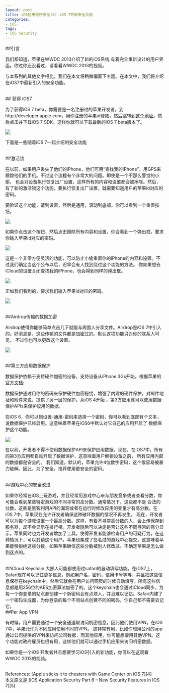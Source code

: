 ```yaml
---
layout: post  
title: iOS应用程序安全(6)-iOS 7的新安全功能  
categories:  
- iOS  
tags:    
- iOS Security
---   
```


##引言

我们都知道，苹果在WWDC 2013介绍了新的iOS系统,有着完全重新设计的用户界面。你过你还没看过，请看看WWDC 2013的视频。

与本系列的其他文字相比，我们在本文将稍微偏离下主题。在本文中，我们将介绍在iOS7中最新引入的安全功能。

<br>
## 获得 iOS7

为了获得iOS 7 beta，你需要是一名注册过的苹果开发者。到http://developer.apple.com，用你注册的苹果id登陆，然后跳转到[这个地址][1]。然后点击并下载iOS 7 SDK。这样你就可以下载最新的iOS 7 beta版本了。

![](http://resources.infosecinstitute.com/wp-content/uploads/070113_1824_IOSApplicat1.png)



下面是一些随着iOS 7一起介绍的安全功能

<br>
##激活锁

在以前，如果用户丢失了他们的iPhone，他们可用“查找我的iPhone”，用GPS来跟踪他们的手机。不过这个流程有个非常大的问题。即使是一个不那么警觉的小偷，
也会对设备执行恢复出厂设置，这样所有的内容和设置都会被擦除。然后，有了新的激活锁这个功能，要执行恢复出厂设置，就需要知道用户的苹果id对应的密码。

要验证这个功能，请到设置，然后是通用，滚动到底部，你可以看到一个重置按钮。


![](http://resources.infosecinstitute.com/wp-content/uploads/070113_1824_IOSApplicat2.png)


如果你点击这个按钮，然后点击擦除所有内容和设置，你会看到一个弹出框，要求你输入苹果id对应的密码。

![](http://resources.infosecinstitute.com/wp-content/uploads/070113_1824_IOSApplicat3.png)

这是一个非常方便灵活的功能，可以防止小偷重置你的iPhone的内容和设置。不过我们确定当这个公布以后，迟早会有人找到绕过这个功能的方法。
你如果想去iCloud的设置关闭查找我的iPhone，也会得到同样的弹出框。

![](http://resources.infosecinstitute.com/wp-content/uploads/070113_1824_IOSApplicat4.png)

正如我们看到的，要求我们输入苹果id对应的密码。

![](http://resources.infosecinstitute.com/wp-content/uploads/070113_1824_IOSApplicat5.png)

<br>
##Airdrop传输的数据加密

Airdrop使得你能够简单点击几下就能与周围人分享文件。Airdrop是iOS 7中引入的。好消息是，这些传输的文件都是加密过的。默认这项功能只对你的联系人可见。
不过你也可以更改这个设置。

![](http://resources.infosecinstitute.com/wp-content/uploads/070113_1824_IOSApplicat6.png)

<br>
##第三方应用数据保护

数据保护依赖于支持硬件加密的设备，支持设备从iPhone 3Gs开始。根据苹果的[官方文档][2]:

数据保护通过用你的密码来保护硬件加密秘钥，增强了内建的硬件保护。对邮件地址和附件来说，提供了另一层的保护。从iOS 4开始
，第3方应用就可以使用数据保护APIs来保护应用的数据。

在iOS 6，你可以到设置-通用-密码来选择一个密码，你可以看到底部有个文本，说数据保护已经启用。这意味着苹果在iOS6中默认对它自己的应用开启了
数据保护这个功能。

![](http://resources.infosecinstitute.com/wp-content/uploads/070113_1824_IOSApplicat7.png)

在以前，开发者不得不使用数据保护API来保护应用数据。现在，在iOS7中，所有的第3方应用都自动开启了数据保护，这意味着用户解锁设备之前，
所有应用内部的数据都是安全的。 我们知道，默认的，苹果允许4位数字密码，这个很容易被暴力破解。因此，为了安全，推荐使用更安全的密码。

<br>
##游戏中心的安全改进

如果你经常在iOS上玩游戏，并且经常用游戏中心来与朋友竞争或者查看分数，你可能会看到某些特定游戏的不同寻常的高分数。通常情况下，这些都不是
合法的分数，这些是黑客利用API的漏洞或者在运行时修改应用的变量才有高分数。在iOS 7中，苹果现在允许开发者确保这种破坏数据的情况不再发生。
现在，开发者可以为每个游戏设置一个最高分数。这样，有着不寻常高分数的人，会上传保存到服务器，却不会显示在排行榜。开发者随后可以决定是否让这些不同寻常的高分显示。苹果同时也为开发者增加了工具，使得开发者能够检查用户的可疑行为，在这种情况下，可以封锁这个用户。苹果也集成了签名过的游戏中心提交，这意味着苹果能够拒绝这些分数，如果苹果确信这些分数被别人修改过。不确定苹果是怎么做到这点的。

<br>
##iCloud Keychain
大部人可能都使用过safari的自动填写功能。在iOS7上，Safari现在可以记住更多信息，例如用户名，密码，信用卡号等等，并且把这些信息保存在keychain中。然后它就会在用户访问网页的时候自动填写。所有这些信息都是用256位的AES加密算法加密了的。这个keychain也会通过iCloud同步。为每一个你登录的站点都创建一个新密码会有点烦人，并且难以记忆。Safari内建了一个密码生成器，为你登录的每个不同站点创建不同的密码，你自己都不需要去记它。

<br>
##Per App VPN

有时候，用户需要通过一个安全通道取访问机密信息，因此他们使用VPN。在iOS 7中，苹果允许为不同应用使用不同的VPN。
这非常有用，比如你想用公司的app通过公司提供的VPN来访问公司数据，而其他应用，你可能想要用其他VPN。这个功能对政府雇员也很有用，这样他们就可以通过手机应用来访问机密数据。

如果你是一个iOS 开发者并且想要学习iOS引入的新功能，你可以在[这][3]观看WWDC 2013的视频。

<br/>
References:
[Apple sticks it to cheaters with Game Center on iOS 7][4]

<br/>
本文原文是 [IOS Application Security Part 6 – New Security Features in IOS 7][5]

[1]:https://developer.apple.com/devcenter/ios/index.action
[2]:http://support.apple.com/kb/ht4175
[3]:https://developer.apple.com/wwdc/videos/
[4]:http://www.idownloadblog.com/2013/06/15/ios7-game-center-dev-tools/
[5]:http://resources.infosecinstitute.com/ios-application-security-part-6-new-security-features-in-ios-7/
